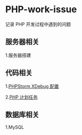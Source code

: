 # PHP-work-issue
记录 PHP 开发过程中遇到的问题
## 服务器相关
1.服务器搭建
## 代码相关
1.[PHPStorm XDebug 配置](https://github.com/zyfoolboy/PHP-work-issue/blob/master/PHPStrom%2BMAMP%2BXDebug%20%E9%85%8D%E7%BD%AE.md)

2.[PHP 计划任务](https://github.com/zyfoolboy/PHP-work-issue/blob/master/PHP%20%E8%AE%A1%E5%88%92%E4%BB%BB%E5%8A%A1.md)
## 数据库相关
1.MySQL


